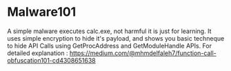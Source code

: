 # Malware101
A simple malware executes calc.exe, not harmful it is just for learning.
It uses simple encryption to hide it's payload, and shows you basic techneque to hide API Calls using GetProcAddress and GetModuleHandle APIs.
For detailed explanation : https://medium.com/@mhmdelfaleh7/function-call-obfuscation101-cd4308651638
